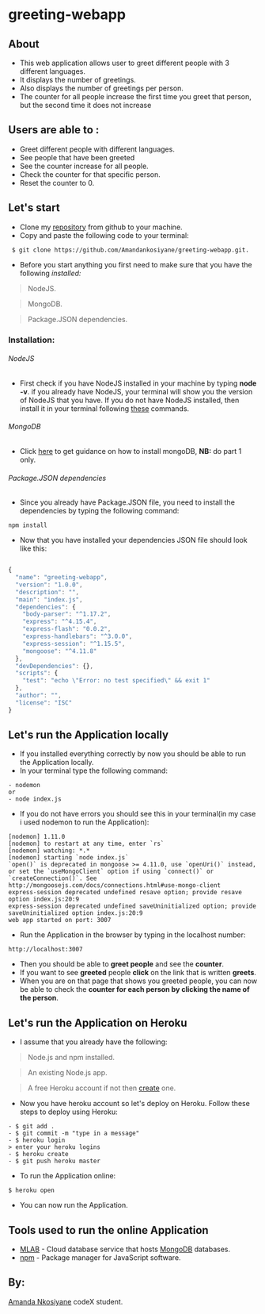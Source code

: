 # greeting-webapp

## About
- This web application allows user to greet different people with 3 different languages.
- It displays the number of greetings.
- Also displays the number of greetings per person.
- The counter for all people increase the first time you greet that person, but the second time it does not increase
## Users are able to :
- Greet different people with different languages.
- See people that have been greeted
- See the counter increase for all people.
- Check the counter for that specific person.
- Reset the counter to 0.


## Let's start
- Clone my [repository](https://github.com/Amandankosiyane/greeting-webapp/tree/master) from github to your machine.
- Copy and paste the following code to your terminal:
```
 $ git clone https://github.com/Amandankosiyane/greeting-webapp.git.

```
- Before you start anything you first need to make sure that you have the following _installed:_
> NodeJS.

> MongoDB.

> Package.JSON dependencies.

### Installation:
###### NodeJS
- First check if you have NodeJS installed in your machine by typing **node -v**. if you already have NodeJS, your terminal will show you the version of NodeJS that you have. If you do not have NodeJS installed, then install it in your terminal following [these](https://www.digitalocean.com/community/tutorials/how-to-install-node-js-on-ubuntu-16-04) commands.
###### MongoDB
- Click [here](https://www.digitalocean.com/community/tutorials/how-to-install-and-secure-mongodb-on-ubuntu-16-04) to get guidance on how to install mongoDB, **NB:** do part 1 only.
###### Package.JSON dependencies
- Since you already have Package.JSON file, you need to install the dependencies by typing the following command:
```
npm install

```
- Now that you have installed your dependencies JSON file should look like this:
```javascript

{
  "name": "greeting-webapp",
  "version": "1.0.0",
  "description": "",
  "main": "index.js",
  "dependencies": {
    "body-parser": "^1.17.2",
    "express": "^4.15.4",
    "express-flash": "0.0.2",
    "express-handlebars": "^3.0.0",
    "express-session": "^1.15.5",
    "mongoose": "^4.11.8"
  },
  "devDependencies": {},
  "scripts": {
    "test": "echo \"Error: no test specified\" && exit 1"
  },
  "author": "",
  "license": "ISC"
}


```
## Let's run the Application locally
- If you installed everything correctly by now you should be able to run the Application locally.
- In your terminal type the following command:
```
- nodemon
or
- node index.js

```
- If you do not have errors you should see this in your terminal(in my case i used nodemon to run the Application):
```
[nodemon] 1.11.0
[nodemon] to restart at any time, enter `rs`
[nodemon] watching: *.*
[nodemon] starting `node index.js`
`open()` is deprecated in mongoose >= 4.11.0, use `openUri()` instead, or set the `useMongoClient` option if using `connect()` or `createConnection()`. See http://mongoosejs.com/docs/connections.html#use-mongo-client
express-session deprecated undefined resave option; provide resave option index.js:20:9
express-session deprecated undefined saveUninitialized option; provide saveUninitialized option index.js:20:9
web app started on port: 3007

```
- Run the Application in the browser by typing in the localhost number:
```
http://localhost:3007

```
- Then you should be able to **greet people** and see the **counter**.
- If you want to see **greeted** people **click** on the link that is written **greets**.
- When you are on that page that shows you greeted people, you can now be able to check the **counter for each person by clicking the name of the person**.


## Let's run the Application on Heroku
- I assume that you already have the following:
> Node.js and npm installed.

> An existing Node.js app.

> A free Heroku account if not then [create](https://signup.heroku.com/dc) one.
- Now you have heroku account so let's deploy on Heroku. Follow these steps to deploy using Heroku:
```
- $ git add .
- $ git commit -m "type in a message"
- $ heroku login
> enter your heroku logins
- $ heroku create
- $ git push heroku master

```
- To run the Application online:
```
$ heroku open

```
- You can now run the Application.
## Tools used to run the online Application
- [MLAB](https://mlab.com/) - Cloud database service that hosts [MongoDB](https://www.mongodb.com/) databases.
- [npm](https://www.npmjs.com/) - Package manager for JavaScript software.

## By:
[Amanda Nkosiyane](https://github.com/Amandankosiyane) codeX student.
